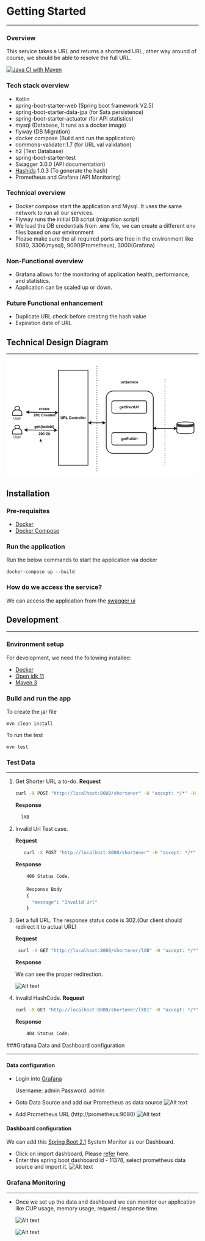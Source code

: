 # Getting Started
***
### Overview

This service  takes a URL and returns a shortened URL, other way around of course, we should be
able to resolve the full URL. 

[![Java CI with Maven](https://github.com/shanmugam-88/urlshortener/actions/workflows/maven.yml/badge.svg)](https://github.com/shanmugam-88/urlshortener/actions/workflows/maven.yml)

### Tech stack overview
* Kotlin
* spring-boot-starter-web (Spring boot framework V2.5)
* spring-boot-starter-data-jpa (for Sata persistence)
* spring-boot-starter-actuator (for API statistics)
* mysql (Database, It runs as a docker image)
* flyway (DB Migration)
* docker compose (Build and run the application)
* commons-validator:1.7 (for URL val validation)
* h2 (Test Database)
* spring-boot-starter-test 
* Swagger 3.0.0 (API documentation)
* [Hashids](https://hashids.org/) 1.0.3 (To generate the hash)
* Prometheus and Grafana (API Monitoring)

### Technical overview

* Docker compose start the application and Mysql. It uses the same network to run all our services.
* Flyway runs the initial DB script (migration script)
* We load the DB credentials from **.env** file, we can create a different env files based on our environment
* Please make sure the all required ports are free in the environment like 8080, 3306(mysql), 9090(Prometheus), 3000(Grafana)

### Non-Functional overview
* Grafana allows for the monitoring of application health, performance, and statistics.
* Application can be scaled up or down.

### Future Functional enhancement
* Duplicate URL check before creating the hash value
* Expiration date of URL


## Technical Design Diagram
***
![Alt text](URL.png?raw=true)

## Installation
### Pre-requisites

- [Docker](https://docs.docker.com/engine/install/)
- [Docker Compose](https://docs.docker.com/compose/)

### Run the application
Run the below commands to start the application via docker

    docker-compose up --build

### How do we access the service?
We can access the application from the [swagger ui](http://localhost:8080/swagger-ui/index.html)

## Development
***
### Environment setup
For development, we need the following installed:
- [Docker](https://docs.docker.com/engine/install/)
- [Open jdk 11](https://openjdk.java.net/install/)
- [Maven 3](https://maven.apache.org/install.html)

### Build and run the app

To create the jar file

    mvn clean install

To run the test

    mvn test

### Test Data
***

1. Get Shorter URL a to-do.
   **Request**
   ```sh 
   curl -X POST "http://localhost:8080/shortener" -H "accept: */*" -H "Content-Type: application/json" -d "{ \"url\": \"https://www.dkbcodefactory.com\"}"
     ```

   **Response**
    ```sh
      lXB 
   ```
2. Invalid Url Test case.
   
   **Request**
   ```sh
      curl -X POST "http://localhost:8080/shortener" -H "accept: */*" -H "Content-Type: application/json" -d "{ \"url\": \"www.dkbcodefactory.com\"}"
   ```
   **Response**
    ```sh
        400 Status Code.
   
        Response Body 
        {
          "message": "Invalid Url"
        }
   ```
3. Get a full URL. The response status code is 302.(Our client should redirect it to actual URL)
   
   **Request**
   ```sh
    curl -X GET "http://localhost:8080/shortener/lXB" -H "accept: */*"
    ```
   
   **Response**
    
    We can see the proper redirection.

    ![Alt text](Redirection.png?raw=true)

   
4. Invalid HashCode.
   **Request**
   ```sh
   curl -X GET "http://localhost:8080/shortener/lXB1" -H "accept: */*"
   ```

   **Response**
    ```sh
        404 Status Code. 
   ```

###Grafana Data and Dashboard configuration
***

#### Data configuration
* Login into [Grafana](http://localhost:3000/)
  
   Username: admin
   Password: admin
   
* Goto Data Source and add our Prometheus as data source
   ![Alt text](Add-Data-source)
* Add Prometheus URL (http://prometheus:9090)
   ![Alt text](prometheus.png)
  
#### Dashboard configuration
We can add this [Spring Boot 2.1](https://grafana.com/grafana/dashboards/11378) System Monitor as our Dashboard.
* Click on import dashboard, Please [refer](https://grafana.com/docs/grafana/latest/dashboards/export-import/#import-dashboard) here.
* Enter this spring boot dashboard id - 11378, select prometheus data source and import it.
  ![Alt text](Import.png)
  
### Grafana Monitoring
***
* Once we set up the data and dashboard we can monitor our application like CUP usage, memory usage, request / response time.

   ![Alt text](Basic.png)

   ![Alt text](Request-Response.png)
